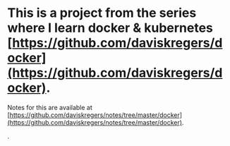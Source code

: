 # This is a project from the series where I learn docker & kubernetes [https://github.com/daviskregers/docker](https://github.com/daviskregers/docker).

Notes for this are available at [https://github.com/daviskregers/notes/tree/master/docker](https://github.com/daviskregers/notes/tree/master/docker).

.
